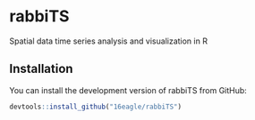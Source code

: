 # rabbiTS

Spatial data time series analysis and visualization in R

## Installation

You can install the development version of rabbiTS from GitHub:

``` r
devtools::install_github("16eagle/rabbiTS")
```

